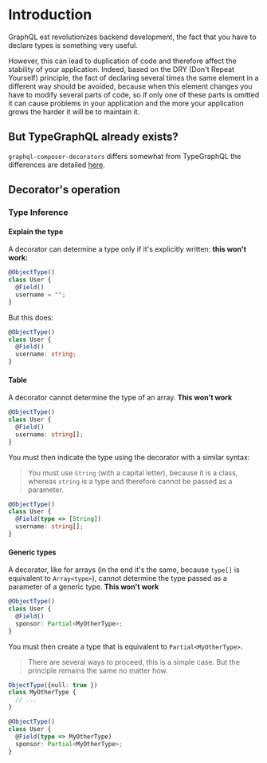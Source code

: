 # Introduction
GraphQL est revolutionizes backend development, the fact that you have to declare types is something very useful.  

However, this can lead to duplication of code and therefore affect the stability of your application. Indeed, based on the DRY (Don't Repeat Yourself) principle, the fact of declaring several times the same element in a different way should be avoided, because when this element changes you have to modify several parts of code, so if only one of these parts is omitted it can cause problems in your application and the more your application grows the harder it will be to maintain it.

## But TypeGraphQL already exists?
`graphql-composer-decorators` differs somewhat from TypeGraphQL the differences are detailed [here](/intro/typegraphql-comparison).

## Decorator's operation

### Type Inference

#### Explain the type
A decorator can determine a type only if it's explicitly written: **this won't work:** 
```ts
@ObjectType()
class User {
  @Field()
  username = "";
}
```
But this does:
```ts
@ObjectType()
class User {
  @Field()
  username: string;
}
```

#### Table
A decorator cannot determine the type of an array.
**This won't work**
```ts
@ObjectType()
class User {
  @Field()
  username: string[];
}
```
You must then indicate the type using the decorator with a similar syntax:
> You must use `String` (with a capital letter), because it is a class, whereas `string` is a type and therefore cannot be passed as a parameter.
```ts
@ObjectType()
class User {
  @Field(type => [String])
  username: string[];
}
```

#### Generic types
A decorator, like for arrays (in the end it's the same, because `type[]` is equivalent to `Array<type>`), cannot determine the type passed as a parameter of a generic type.
**This won't work**
```ts
@ObjectType()
class User {
  @Field()
  sponsor: Partial<MyOtherType>;
}
```
You must then create a type that is equivalent to `Partial<MyOtherType>`.
> There are several ways to proceed, this is a simple case. But the principle remains the same no matter how.
```ts
ObjectType({null: true })
class MyOtherType {
  // ...
}

@ObjectType()
class User {
  @Field(type => MyOtherType)
  sponsor: Partial<MyOtherType>;
}
```
